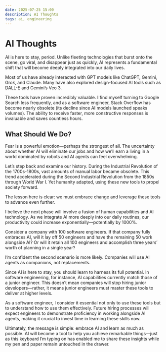 ```yaml
---
date: 2025-07-25 15:00
description: AI Thoughts
tags: ai, engineering
---
```


# AI Thoughts

AI is here to stay, period. Unlike fleeting technologies that burst onto the scene, go viral, and disappear just as quickly, AI represents a fundamental shift that will become deeply integrated into our daily lives.

Most of us have already interacted with GPT models like ChatGPT, Gemini, Grok, and Claude. Many have also explored design-focused AI tools such as DALL-E and Gemini’s Veo 3.

These tools have proven incredibly valuable. I find myself turning to Google Search less frequently, and as a software engineer, Stack Overflow has become nearly obsolete (its decline since AI models launched speaks volumes). The ability to receive faster, more constructive responses is invaluable and saves countless hours.

## What Should We Do?

Fear is a powerful emotion—perhaps the strongest of all. The uncertainty about whether AI will eliminate our jobs and how we’ll earn a living in a world dominated by robots and AI agents can feel overwhelming.

Let’s step back and examine our history. During the Industrial Revolution of the 1700s-1800s, vast amounts of manual labor became obsolete. This trend accelerated during the Second Industrial Revolution from the 1850s through World War I. Yet humanity adapted, using these new tools to propel society forward.

The lesson here is clear: we must embrace change and leverage these tools to advance even further.

I believe the next phase will involve a fusion of human capabilities and AI technology. As we integrate AI more deeply into our daily routines, our productivity could increase exponentially—potentially by 1000%.

Consider a company with 100 software engineers. If that company fully embraces AI, will it lay off 50 engineers and have the remaining 50 work alongside AI? Or will it retain all 100 engineers and accomplish three years’ worth of planning in a single year?

I’m confident the second scenario is more likely. Companies will use AI agents as companions, not replacements.

Since AI is here to stay, you should learn to harness its full potential. In software engineering, for instance, AI capabilities currently match those of a junior engineer. This doesn’t mean companies will stop hiring junior developers—rather, it means junior engineers must master these tools to deliver at higher levels.

As a software engineer, I consider it essential not only to use these tools but to understand how to use them effectively. Future hiring processes will expect engineers to demonstrate proficiency in working alongside AI agents, making it crucial to invest time in learning these skills now.

Ultimately, the message is simple: embrace AI and learn as much as possible. AI will become a tool to help you achieve remarkable things—just as this keyboard I’m typing on has enabled me to share these insights while my pen and paper remain untouched in the drawer.